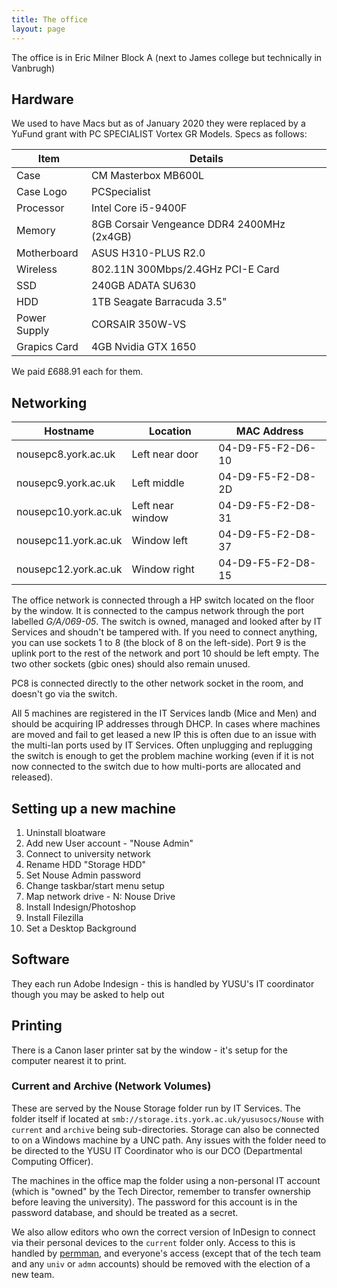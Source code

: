 ```yaml
---
title: The office
layout: page
---
```

      
The office is in Eric Milner Block A (next to James college but technically in Vanbrugh)

## Hardware

We used to have Macs but as of January 2020 they were replaced by a YuFund grant with PC SPECIALIST Vortex GR Models. Specs as follows:

| Item | Details |
|---|---|
| Case | CM Masterbox MB600L | 
| Case Logo | PCSpecialist | 
| Processor | Intel Core i5-9400F | 
| Memory | 8GB Corsair Vengeance DDR4 2400MHz (2x4GB) | 
| Motherboard | ASUS H310-PLUS R2.0 | 
| Wireless | 802.11N 300Mbps/2.4GHz PCI-E Card | 
| SSD | 240GB ADATA SU630 | 
| HDD | 1TB Seagate Barracuda 3.5" | 
| Power Supply | CORSAIR 350W-VS | 
| Grapics Card | 4GB Nvidia GTX 1650 |

We paid £688.91 each for them. 

## Networking

| Hostname | Location | MAC Address |
|---|---|---|
| nousepc8.york.ac.uk | Left near door  | 04-D9-F5-F2-D6-10 | 
| nousepc9.york.ac.uk | Left middle  | 04-D9-F5-F2-D8-2D | 
| nousepc10.york.ac.uk | Left near window | 04-D9-F5-F2-D8-31 | 
| nousepc11.york.ac.uk | Window left | 04-D9-F5-F2-D8-37 | 
| nousepc12.york.ac.uk | Window right  | 04-D9-F5-F2-D8-15 |


The office network is connected through a HP switch located on the floor by the window.  It is connected to the campus network through the port labelled _G/A/069-05_.  The switch is owned, managed and looked after by IT Services and shoudn't be tampered with. If you need to connect anything, you can use sockets 1 to 8 (the block of 8 on the left-side). Port 9 is the uplink port to the rest of the network and port 10 should be left empty. The two other sockets (gbic ones) should also remain unused.

PC8 is connected directly to the other network socket in the room, and doesn't go via the switch. 

All 5 machines are registered in the IT Services landb (Mice and Men) and should be acquiring IP addresses through DHCP. In cases where machines are moved and fail to get leased a new IP this is often due to an issue with the multi-lan ports used by IT Services.  Often unplugging and replugging the switch is enough to get the problem machine working (even if it is not now connected to the switch due to how multi-ports are allocated and released).

## Setting up a new machine

1. Uninstall bloatware
1. Add new User account - "Nouse Admin"
1. Connect to university network
1. Rename HDD "Storage HDD"
1. Set Nouse Admin password
1. Change taskbar/start menu setup
1. Map network drive - N: Nouse Drive
1. Install Indesign/Photoshop
1. Install Filezilla
1. Set a Desktop Background

## Software

They each run Adobe Indesign - this is handled by YUSU's IT coordinator though you may be asked to help out

## Printing

There is a Canon laser printer sat by the window - it's setup for the computer nearest it to print. 

### Current and Archive (Network Volumes)

These are served by the Nouse Storage folder run by IT Services.  The folder itself if located at `smb://storage.its.york.ac.uk/yususocs/Nouse` with `current` and `archive` being sub-directories.  Storage can also be connected to on a Windows machine by a UNC path.  Any issues with the folder need to be directed to the YUSU IT Coordinator who is our DCO (Departmental Computing Officer).

The machines in the office map the folder using a non-personal IT account (which is "owned" by the Tech Director, remember to transfer ownership before leaving the university).  The password for this account is in the password database, and should be treated as a secret.

We also allow editors who own the correct version of InDesign to connect via their personal devices to the `current` folder only.  Access to this is handled by [permman](http://permman.york.ac.uk), and everyone's access (except that of the tech team and any `univ` or `admn` accounts) should be removed with the election of a new team.

